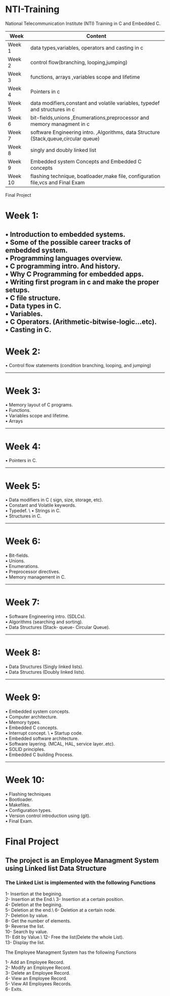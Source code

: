# NTI-Training
National Telecommunication Institute (NTI) Training in C and Embedded C.



| Week  | Content |
| ------------- | ------------- |
| Week 1 | data types,variables, operators and casting  in c |
| Week 2 | control flow(branching, looping,jumping) |
| Week 3 | functions, arrays ,variables scope and lifetime  |
| Week 4 | Pointers in c  |
| Week 5 | data modifiers,constant and volatile variables, typedef and structures in c |
| Week 6 | bit-fields,unions ,Enumerations,preprocessor and memory managment in c |
| Week 7 | software Engineering intro. ,Algorithms, data Structure (Stack,queue,circular queue) |
| Week 8 | singly and doubly linked list  |
| Week 9 |Embedded system Concepts and Embedded C concepts  |
| Week 10 |  flashing technique, boatloader,make file, configuration file,vcs and Final Exam |
Final Project



# Week 1:

• Introduction to embedded systems. \
• Some of the possible career tracks of embedded system. \
• Programming languages overview. \
• C programming intro. And history. \
• Why C Programming for embedded apps. \
• Writing first program in c and make the proper setups. \
• C file structure. \
• Data types in C. \
• Variables. \
• C Operators. (Arithmetic-bitwise-logic...etc). \
• Casting in C.
--------------------------------
# Week 2:

• Control flow statements (condition branching, looping, and jumping)

--------------------------------
# Week 3:

• Memory layout of C programs. \
• Functions. \
• Variables scope and lifetime. \
• Arrays

--------------------------------
# Week 4:

• Pointers in C.

--------------------------------
# Week 5:

• Data modifiers in C ( sign, size, storage, etc).\
• Constant and Volatile keywords. \
• Typedef. \ 
• Strings in C. \
• Structures in C.

--------------------------------
# Week 6:

• Bit-fields. \
• Unions. \
• Enumerations. \
• Preprocessor directives. \
• Memory management in C.

--------------------------------
# Week 7:

• Software Engineering intro. (SDLCs). \
• Algorithms (searching and sorting). \
• Data Structures (Stack- queue- Circular Queue).

--------------------------------
# Week 8:

• Data Structures (Singly linked lists). \
• Data Structures (Doubly linked lists).

--------------------------------
# Week 9:

• Embedded system concepts. \
• Computer architecture. \
• Memory types. \
• Embedded C concepts. \
• Interrupt concept. \ 
• Startup code. \
• Embedded software architecture. \
• Software layering. (MCAL, HAL, service layer..etc). \
• SOLID principles. \
• Embedded C building Process.

--------------------------------
# Week 10:

• Flashing techniques \
• Bootloader. \
• Makefiles. \
• Configuration types. \
• Version control introduction using (git). \
• Final Exam.


# Final Project

## The project is an Employee Managment System using Linked list Data Structure

### The Linked List is implemented with the following Functions

1- Insertion at the begining.\
2- Insertion at the End.\ 
3- Insertion at a certain position.\
4- Deletion at the begining.\
5- Deletion at the end.\ 
6- Deletion at a certain node.\
7- Deletion by value.\
8- Get the number of elements.\
9- Reverse the list.\
10- Search by value.\
11- Edit by Value.\ 
12- Free the list(Delete the whole List).\
13- Display the list.


The Employee Managment System has the following Functions 

1- Add an Employee Record.\
2- Modify an Employee Record.\
3- Delete an Employee Record.\
4- View an Employee Record.\
5- View All Employees Records.\
6- Exits.

